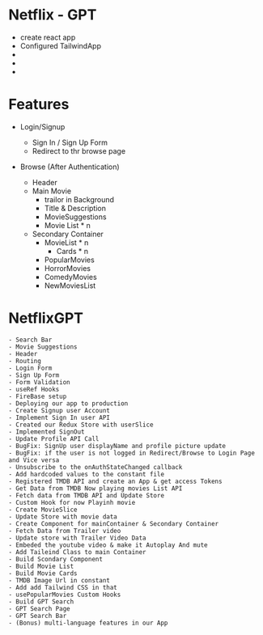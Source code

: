 # Netflix - GPT
- create react app
- Configured TailwindApp
- 
- 
- 


# Features
- Login/Signup
    - Sign In / Sign Up Form
    - Redirect to thr browse page

- Browse (After Authentication)
    - Header
    - Main Movie
        - trailor in Background
        - Title & Description 
        - MovieSuggestions
        - Movie List * n
    - Secondary Container
        - MovieList * n
            - Cards * n
        - PopularMovies
        - HorrorMovies
        - ComedyMovies
        - NewMoviesList
            
# NetflixGPT
    - Search Bar
    - Movie Suggestions
    - Header
    - Routing
    - Login Form
    - Sign Up Form
    - Form Validation
    - useRef Hooks
    - FireBase setup
    - Deploying our app to production
    - Create Signup user Account 
    - Implement Sign In user API
    - Created our Redux Store with userSlice
    - Implemented SignOut
    - Update Profile API Call
    - BugFix: SignUp user displayName and profile picture update
    - BugFix: if the user is not logged in Redirect/Browse to Login Page and Vice versa
    - Unsubscribe to the onAuthStateChanged callback
    - Add hardcoded values to the constant file
    - Registered TMDB API and create an App & get access Tokens
    - Get Data from TMDB Now playing movies List API
    - Fetch data from TMDB API and Update Store
    - Custom Hook for now Playinh movie
    - Create MovieSlice
    - Update Store with movie data
    - Create Component for mainContainer & Secondary Container
    - Fetch Data from Trailer video
    - Update store with Trailer Video Data
    - Embeded the youtube video & make it Autoplay And mute
    - Add Taileind Class to main Container
    - Build Scondary Component
    - Build Movie List
    - Build Movie Cards
    - TMDB Image Url in constant
    - Add add Tailwind CSS in that
    - usePopularMovies Custom Hooks
    - Build GPT Search 
    - GPT Search Page
    - GPT Search Bar
    - (Bonus) multi-language features in our App


    
